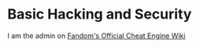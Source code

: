 # Basic Hacking and Security
I am the admin on [Fandom's Official Cheat Engine Wiki](https://cheat-engine-restored.fandom.com/wiki/Cheat_Engine_Wiki)
